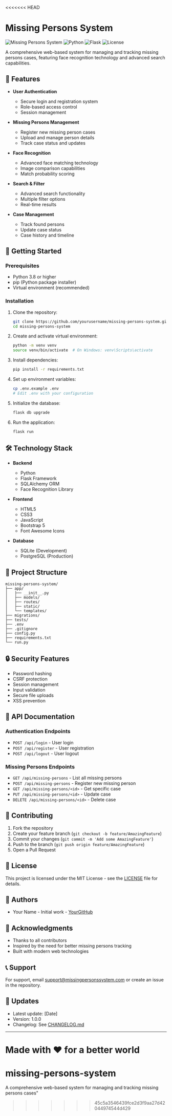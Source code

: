 <<<<<<< HEAD
# Missing Persons System

![Missing Persons System](https://img.shields.io/badge/Status-Active-success)
![Python](https://img.shields.io/badge/Python-3.8%2B-blue)
![Flask](https://img.shields.io/badge/Flask-2.0%2B-lightgrey)
![License](https://img.shields.io/badge/License-MIT-green)

A comprehensive web-based system for managing and tracking missing persons cases, featuring face recognition technology and advanced search capabilities.

## 🌟 Features

- **User Authentication**
  - Secure login and registration system
  - Role-based access control
  - Session management

- **Missing Persons Management**
  - Register new missing person cases
  - Upload and manage person details
  - Track case status and updates

- **Face Recognition**
  - Advanced face matching technology
  - Image comparison capabilities
  - Match probability scoring

- **Search & Filter**
  - Advanced search functionality
  - Multiple filter options
  - Real-time results

- **Case Management**
  - Track found persons
  - Update case status
  - Case history and timeline

## 🚀 Getting Started

### Prerequisites

- Python 3.8 or higher
- pip (Python package installer)
- Virtual environment (recommended)

### Installation

1. Clone the repository:
   ```bash
   git clone https://github.com/yourusername/missing-persons-system.git
   cd missing-persons-system
   ```

2. Create and activate virtual environment:
   ```bash
   python -m venv venv
   source venv/bin/activate  # On Windows: venv\Scripts\activate
   ```

3. Install dependencies:
   ```bash
   pip install -r requirements.txt
   ```

4. Set up environment variables:
   ```bash
   cp .env.example .env
   # Edit .env with your configuration
   ```

5. Initialize the database:
   ```bash
   flask db upgrade
   ```

6. Run the application:
   ```bash
   flask run
   ```

## 🛠️ Technology Stack

- **Backend**
  - Python
  - Flask Framework
  - SQLAlchemy ORM
  - Face Recognition Library

- **Frontend**
  - HTML5
  - CSS3
  - JavaScript
  - Bootstrap 5
  - Font Awesome Icons

- **Database**
  - SQLite (Development)
  - PostgreSQL (Production)

## 📁 Project Structure

```
missing-persons-system/
├── app/
│   ├── __init__.py
│   ├── models/
│   ├── routes/
│   ├── static/
│   └── templates/
├── migrations/
├── tests/
├── .env
├── .gitignore
├── config.py
├── requirements.txt
└── run.py
```

## 🔒 Security Features

- Password hashing
- CSRF protection
- Session management
- Input validation
- Secure file uploads
- XSS prevention

## 📝 API Documentation

### Authentication Endpoints

- `POST /api/login` - User login
- `POST /api/register` - User registration
- `POST /api/logout` - User logout

### Missing Persons Endpoints

- `GET /api/missing-persons` - List all missing persons
- `POST /api/missing-persons` - Register new missing person
- `GET /api/missing-persons/<id>` - Get specific case
- `PUT /api/missing-persons/<id>` - Update case
- `DELETE /api/missing-persons/<id>` - Delete case

## 🤝 Contributing

1. Fork the repository
2. Create your feature branch (`git checkout -b feature/AmazingFeature`)
3. Commit your changes (`git commit -m 'Add some AmazingFeature'`)
4. Push to the branch (`git push origin feature/AmazingFeature`)
5. Open a Pull Request

## 📄 License

This project is licensed under the MIT License - see the [LICENSE](LICENSE) file for details.

## 👥 Authors

- Your Name - Initial work - [YourGitHub](https://github.com/yourusername)

## 🙏 Acknowledgments

- Thanks to all contributors
- Inspired by the need for better missing persons tracking
- Built with modern web technologies

## 📞 Support

For support, email support@missingpersonssystem.com or create an issue in the repository.

## 🔄 Updates

- Latest update: [Date]
- Version: 1.0.0
- Changelog: See [CHANGELOG.md](CHANGELOG.md)

---

Made with ❤️ for a better world 
=======
# missing-persons-system
A comprehensive web-based system for managing and tracking missing persons cases"
>>>>>>> 45c5a3546439fce2d3f9aa27d42044974544d429
